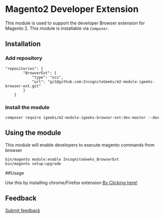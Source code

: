 # Magento2 Developer Extension

This module is used to support the developer Browser extension for Magento 2.
This module is installable via `Composer`.

## Installation

### Add repository

```
"repositories": {
        "BrowserExt": {
            "type": "vcs",
            "url": "git@github.com:IncognitoGeeks/m2-module-igeeks-browser-ext.git"
        }
    }
```

### Install the module

``composer require igeeks/m2-module-igeeks-browser-ext:dev-master --dev``

## Using the module

This module will enable developers to execute magento commands from browser

```
bin/magento module:enable IncognitoGeeks_BrowserExt
bin/magento setup:upgrade
```

##Usage

Use this by installing chrome/Firefox extension [By Clicking here!](https://github.com/IncognitoGeeks/m2-dev-browser-ext)

## Feedback

[Submit feedback](https://docs.google.com/forms/d/e/1FAIpQLScy4YFGFdNUtaYKDWZIsGWZte_SFZVxXdpDeKhqf8RP_sE2fw/viewform)

